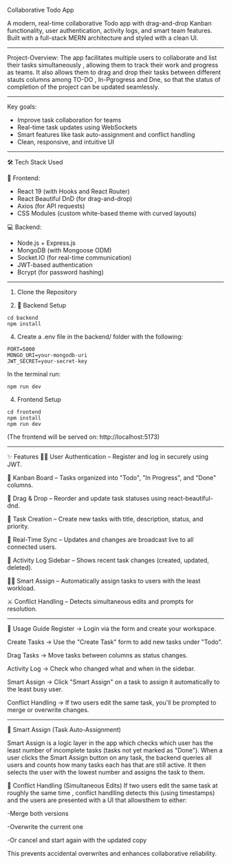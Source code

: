 Collaborative Todo App

A modern, real-time collaborative Todo app with drag-and-drop Kanban functionality, user authentication, activity logs, and smart team features. Built with a full-stack MERN architecture and styled with a clean  UI.

------------------------------------------------------------------------------------------------------------------------------------------------------------------------------------------------------------------------------------------------------------------------------

Project-Overview:
 The app facilitates multiple users to collaborate and list their tasks simultaneously , allowing them to track their work and progress as teams. It also allows them to drag and drop their tasks between different stauts columns among TO-DO , In-Pgrogress and Dne, so that the status of completion of the project can be updated seamlessly.

 -----------------------------------------------------------------------------------------------------------------------------------------------------------------------------------------------------------------------------------------------------------------------------
 
 Key goals:
- Improve task collaboration for teams
- Real-time task updates using WebSockets
- Smart features like task auto-assignment and conflict handling
- Clean, responsive, and intuitive UI

  
------------------------------------------------------------------------------------------------------------------------------------------------------------------------------------------------------------------------------------------------------------------------------


 🛠 Tech Stack Used

 🔧 Frontend:
- React 19 (with Hooks and React Router)
- React Beautiful DnD (for drag-and-drop)
- Axios (for API requests)
- CSS Modules (custom white-based theme with curved layouts)

 💻 Backend:
- Node.js + Express.js
- MongoDB (with Mongoose ODM)
- Socket.IO (for real-time communication)
- JWT-based authentication
- Bcrypt (for password hashing)

------------------------------------------------------------------------------------------------------------------------------------------------------------------------------------------------------------------------------------------------------------------------------

 1. Clone the Repository

2. 🔌 Backend Setup
```
cd backend
npm install
```

4. Create a .env file in the backend/ folder with the following:
   
```
PORT=5000
MONGO_URI=your-mongodb-uri
JWT_SECRET=your-secret-key
```
In the terminal run: 
```
npm run dev
````

4. Frontend Setup
 ``` 
cd frontend
npm install
npm run dev
```
(The frontend will be served on: http://localhost:5173)

------------------------------------------------------------------------------------------------------------------------------------------------------------------------------------------------------------------------------------------------------------------------------

✨ Features
🧑‍💼 User Authentication – Register and log in securely using JWT.

🧩 Kanban Board – Tasks organized into "Todo", "In Progress", and "Done" columns.

🧲 Drag & Drop – Reorder and update task statuses using react-beautiful-dnd.

📩 Task Creation – Create new tasks with title, description, status, and priority.

🔄 Real-Time Sync – Updates and changes are broadcast live to all connected users.

📜 Activity Log Sidebar – Shows recent task changes (created, updated, deleted).

👨‍🔧 Smart Assign – Automatically assign tasks to users with the least workload.

⚔️ Conflict Handling – Detects simultaneous edits and prompts for resolution.


------------------------------------------------------------------------------------------------------------------------------------------------------------------------------------------------------------------------------------------------------------------------------

📖 Usage Guide
Register → Login via the form and create your workspace.

Create Tasks → Use the "Create Task" form to add new tasks under "Todo".

Drag Tasks → Move tasks between columns as status changes.

Activity Log → Check who changed what and when in the sidebar.

Smart Assign → Click "Smart Assign" on a task to assign it automatically to the least busy user.

Conflict Handling → If two users edit the same task, you'll be prompted to merge or overwrite changes.


------------------------------------------------------------------------------------------------------------------------------------------------------------------------------------------------------------------------------------------------------------------------------

🧠 Smart Assign (Task Auto-Assignment)

Smart Assign is a logic layer in the app which checks which user has the least number of incomplete tasks (tasks not yet marked as "Done"). When a user clicks the Smart Assign button on any task, the backend queries all users and counts how many tasks each has that are still active. It then selects the user with the lowest number and assigns the task to them.

🧠 Conflict Handling (Simultaneous Edits)
If two users edit the same task at roughly the same time , conflict handlling detects this (using timestamps) and the users are presented with a UI that allowsthem to either:

-Merge both versions

-Overwrite the current one

-Or cancel and start again with the updated copy

This prevents accidental overwrites and enhances collaborative reliability.























